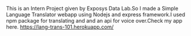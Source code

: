 This is an Intern Project given by Exposys Data Lab.So I made a Simple Language Translator webapp using Nodejs and express framework.I used npm package for translating and and an api for voice over.Check my app here.
https://lang-trans-101.herokuapp.com/

